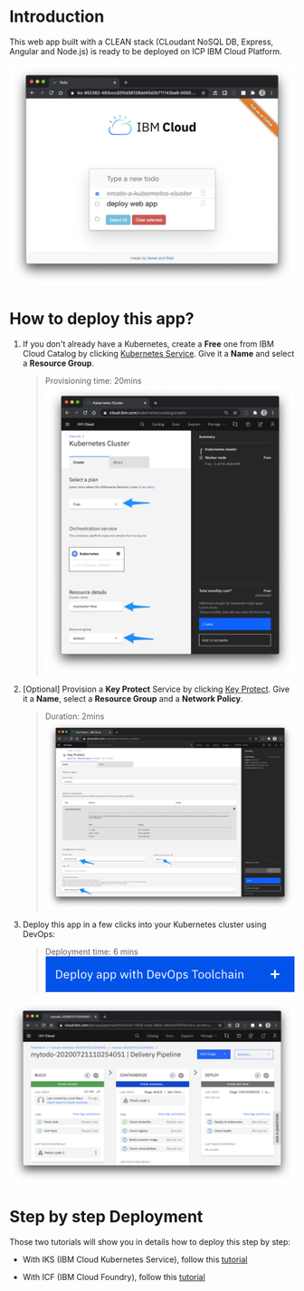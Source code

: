 # Introduction

This web app built with a CLEAN stack (CLoudant NoSQL DB, Express, Angular and Node.js) is ready to be deployed on ICP IBM Cloud Platform.

![Todo](./images/screenshot.png)


# How to deploy this app?

1. If you don't already have a Kubernetes, create a **Free** one from IBM Cloud Catalog by clicking [Kubernetes Service](https://cloud.ibm.com/kubernetes/catalog/create). Give it a **Name** and select a **Resource Group**.

    > Provisioning time: 20mins 
    ![Cluster](./images/iks-free-cluster.jpg)


1. [Optional] Provision a **Key Protect** Service by clicking [Key Protect](https://cloud.ibm.com/catalog/services/key-protect). Give it a **Name**, select a **Resource Group** and a **Network Policy**.

    > Duration: 2mins
    ![Key Protect](./images/key-protect.jpg)

    

1. Deploy this app in a few clicks into your Kubernetes cluster using DevOps:

    > Deployment time: 6 mins
    <a href="https://cloud.ibm.com/devops/setup/deploy?repository=https://github.com/lionelmace/mytodo&branch=master">![](./images/createtoolchain.png)</a>


![Delivery Pipeline](./images/deliverypipeline.png)


# Step by step Deployment

Those two tutorials will show you in details how to deploy this step by step:

* With IKS (IBM Cloud Kubernetes Service), follow this [tutorial](https://lionelmace.github.io/iks-lab)

* With ICF (IBM Cloud Foundry), follow this [tutorial](https://github.com/lionelmace/bluemix-labs/tree/master/labs/Lab%20CloudFoundry%20-%20Deploy%20TODO%20web%20application)